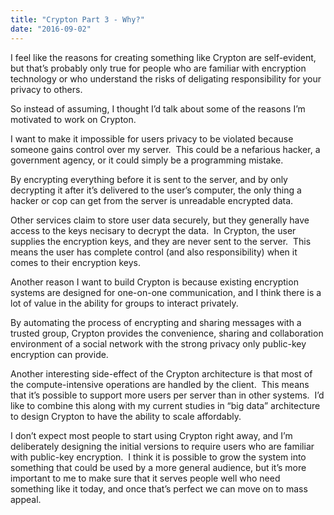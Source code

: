 ```yaml
---
title: "Crypton Part 3 - Why?"
date: "2016-09-02"
---
```


<div class="content">
<p>I feel like the reasons for creating something like Crypton are self-evident,
but that’s probably only true for people who are familiar with encryption
technology or who understand the risks of deligating responsibility for your
privacy to others.</p>
<p>So instead of assuming, I thought I’d talk about some of the reasons I’m
motivated to work on Crypton.</p>
<p>I want to make it impossible for users privacy to be violated because someone
gains control over my server.  This could be a nefarious hacker, a government
agency, or it could simply be a programming mistake.</p>
<p>By encrypting everything before it is sent to the server, and by only
decrypting it after it’s delivered to the user’s computer, the only thing a
hacker or cop can get from the server is unreadable encrypted data.</p>
<p>Other services claim to store user data securely, but they generally have
access to the keys necisary to decrypt the data.  In Crypton, the user
supplies the encryption keys, and they are never sent to the server.  This
means the user has complete control (and also responsibility) when it comes to
their encryption keys.</p>
<p>Another reason I want to build Crypton is because existing encryption systems
are designed for one-on-one communication, and I think there is a lot of value
in the ability for groups to interact privately.</p>
<p>By automating the process of encrypting and sharing messages with a trusted
group, Crypton provides the convenience, sharing and collaboration environment
of a social network with the strong privacy only public-key encryption can
provide.</p>
<p>Another interesting side-effect of the Crypton architecture is that most of
the compute-intensive operations are handled by the client.  This means that
it’s possible to support more users per server than in other systems.  I’d
like to combine this along with my current studies in “big data” architecture
to design Crypton to have the ability to scale affordably.</p>
<p>I don’t expect most people to start using Crypton right away, and I’m
deliberately designing the initial versions to require users who are familiar
with public-key encryption.  I think it is possible to grow the system into
something that could be used by a more general audience, but it’s more
important to me to make sure that it serves people well who need something
like it today, and once that’s perfect we can move on to mass appeal.</p>
</div>
